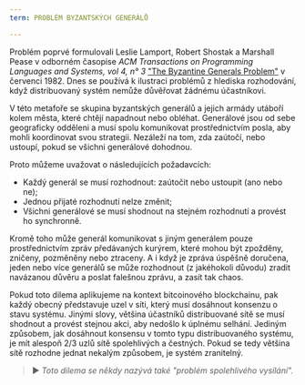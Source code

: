 ```yaml
---
term: PROBLÉM BYZANTSKÝCH GENERÁLŮ

---
```

Problém poprvé formulovali Leslie Lamport, Robert Shostak a Marshall Pease v odborném časopise *ACM Transactions on Programming Languages and Systems, vol 4, n° 3* ["The Byzantine Generals Problem"](https://lamport.azurewebsites.net/pubs/byz.pdf) v červenci 1982. Dnes se používá k ilustraci problémů z hlediska rozhodování, když distribuovaný systém nemůže důvěřovat žádnému účastníkovi.

V této metafoře se skupina byzantských generálů a jejich armády utáboří kolem města, které chtějí napadnout nebo obléhat. Generálové jsou od sebe geograficky odděleni a musí spolu komunikovat prostřednictvím posla, aby mohli koordinovat svou strategii. Nezáleží na tom, zda zaútočí, nebo ustoupí, pokud se všichni generálové dohodnou.

Proto můžeme uvažovat o následujících požadavcích:


- Každý generál se musí rozhodnout: zaútočit nebo ustoupit (ano nebo ne);
- Jednou přijaté rozhodnutí nelze změnit;
- Všichni generálové se musí shodnout na stejném rozhodnutí a provést ho synchronně.

Kromě toho může generál komunikovat s jiným generálem pouze prostřednictvím zpráv předávaných kurýrem, které mohou být zpožděny, zničeny, pozměněny nebo ztraceny. A i když je zpráva úspěšně doručena, jeden nebo více generálů se může rozhodnout (z jakéhokoli důvodu) zradit navázanou důvěru a poslat falešnou zprávu, a zasít tak chaos.

Pokud toto dilema aplikujeme na kontext bitcoinového blockchainu, pak každý obecný představuje uzel v síti, který musí dosáhnout konsenzu o stavu systému. Jinými slovy, většina účastníků distribuované sítě se musí shodnout a provést stejnou akci, aby nedošlo k úplnému selhání. Jediným způsobem, jak dosáhnout konsensu v tomto typu distribuovaného systému, je mít alespoň 2/3 uzlů sítě spolehlivých a čestných. Pokud se tedy většina sítě rozhodne jednat nekalým způsobem, je systém zranitelný.

> ► *Toto dilema se někdy nazývá také "problém spolehlivého vysílání".*